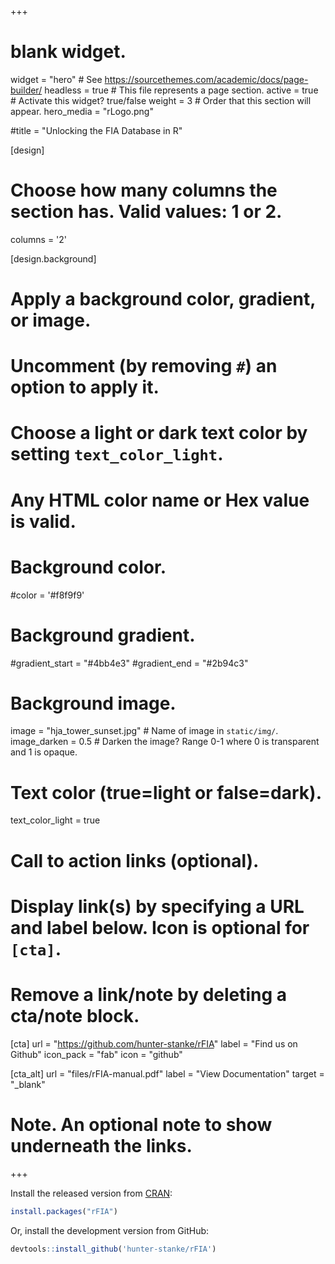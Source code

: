 +++
# blank widget.
widget = "hero"  # See https://sourcethemes.com/academic/docs/page-builder/
headless = true  # This file represents a page section.
active = true  # Activate this widget? true/false
weight = 3  # Order that this section will appear.
hero_media = "rLogo.png"

#title = "Unlocking the FIA Database in R"

[design]
  # Choose how many columns the section has. Valid values: 1 or 2.
  columns = '2'

[design.background]
  # Apply a background color, gradient, or image.
  #   Uncomment (by removing `#`) an option to apply it.
  #   Choose a light or dark text color by setting `text_color_light`.
  #   Any HTML color name or Hex value is valid.

  # Background color.
  #color = '#f8f9f9'
  
  # Background gradient.
  #gradient_start = "#4bb4e3"
  #gradient_end = "#2b94c3"
  
  # Background image.
  image = "hja_tower_sunset.jpg"  # Name of image in `static/img/`.
  image_darken = 0.5 # Darken the image? Range 0-1 where 0 is transparent and 1 is opaque.

  # Text color (true=light or false=dark).
  text_color_light = true

# Call to action links (optional).
#   Display link(s) by specifying a URL and label below. Icon is optional for `[cta]`.
#   Remove a link/note by deleting a cta/note block.
[cta]
  url = "https://github.com/hunter-stanke/rFIA"
  label = "Find us on Github"
  icon_pack = "fab"
  icon = "github"

[cta_alt]
  url = "files/rFIA-manual.pdf"
  label = "View Documentation"
  target = "_blank"
  
  
# Note. An optional note to show underneath the links.

+++

Install the released version from [CRAN](https://CRAN.R-project.org):

``` r
install.packages("rFIA")
```

Or, install the development version from GitHub:
```r
devtools::install_github('hunter-stanke/rFIA')
```

